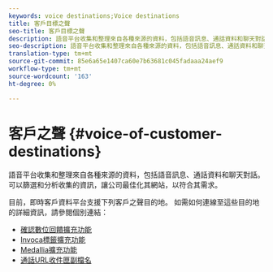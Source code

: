 ```yaml
---
keywords: voice destinations;Voice destinations
title: 客戶目標之聲
seo-title: 客戶目標之聲
description: 語音平台收集和整理來自各種來源的資料，包括語音訊息、通話資料和聊天對話。 可以篩選和分析收集的資訊，讓公司最佳化其網站，以符合其需求。
seo-description: 語音平台收集和整理來自各種來源的資料，包括語音訊息、通話資料和聊天對話。 可以篩選和分析收集的資訊，讓公司最佳化其網站，以符合其需求。
translation-type: tm+mt
source-git-commit: 85e6a65e1407ca60e7b63681c045fadaaa24aef9
workflow-type: tm+mt
source-wordcount: '163'
ht-degree: 0%

---
```



# 客戶之聲 {#voice-of-customer-destinations}

語音平台收集和整理來自各種來源的資料，包括語音訊息、通話資料和聊天對話。 可以篩選和分析收集的資訊，讓公司最佳化其網站，以符合其需求。

目前，即時客戶資料平台支援下列客戶之聲目的地。 如需如何連線至這些目的地的詳細資訊，請參閱個別連結：

- [確認數位回饋擴充功能](./confirmit-digital-feedback.md)
- [Invoca標籤擴充功能](./invoca.md)
- [Medallia擴充功能](./medallia.md)
- [通話URL收件匣副檔名](./talkurl.md)
